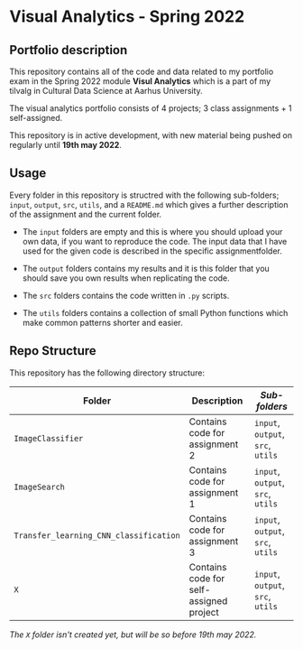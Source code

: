 # Visual Analytics - Spring 2022

## Portfolio description
This repository contains all of the code and data related to my portfolio exam in the Spring 2022 module **Visul Analytics** which is a part of my tilvalg in Cultural Data Science at Aarhus University.  

The visual analytics portfolio consists of 4 projects; 3 class assignments + 1 self-assigned.

This repository is in active development, with new material being pushed on regularly until **19th may 2022**.  



## Usage
Every folder in this repository is structred with the following sub-folders; ```input```, ```output```, ```src```, ```utils```, and a ```README.md``` which gives a further description of the assignment and the current folder.  

- The ```input``` folders are empty and this is where you should upload your own data, if you want to reproduce the code. The input data that I have used for the given code is described in the specific assignmentfolder.

- The ```output``` folders contains my results and it is this folder that you should save you own results when replicating the code. 

- The ```src``` folders contains the code written in ```.py``` scripts. 

- The ```utils``` folders contains a collection of small Python functions which make common patterns shorter and easier.


## Repo Structure  
This repository has the following directory structure:  

| **Folder** | **Description** | *Sub-folders* |
| ----------- | ----------- | ----------- | 
| ```ImageClassifier``` | Contains code for assignment 2 | ```input```, ```output```, ```src```, ```utils``` |
| ```ImageSearch``` | Contains code for assignment 1 | ```input```, ```output```, ```src```, ```utils``` |
| ```Transfer_learning_CNN_classification``` | Contains code for assignment 3 | ```input```, ```output```, ```src```, ```utils``` |
| ```X``` | Contains code for self-assigned project | ```input```, ```output```, ```src```, ```utils``` |

*The ```X``` folder isn't created yet, but will be so before 19th may 2022.*
